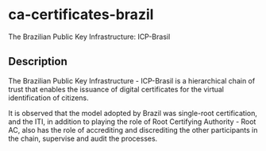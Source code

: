 # ca-certificates-brazil
The Brazilian Public Key Infrastructure:  ICP-Brasil

## Description
The Brazilian Public Key Infrastructure - ICP-Brasil is a hierarchical chain
of trust that enables the issuance of digital certificates for the virtual
identification of citizens.

It is observed that the model adopted by Brazil was single-root certification,
and the ITI, in addition to playing the role of Root Certifying Authority - Root AC,
also has the role of accrediting and discrediting the other participants in the
chain, supervise and audit the processes.
